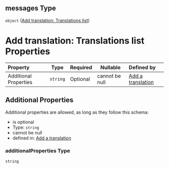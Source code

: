 ## messages Type

`object` ([Add translation: Translations list](add-translation-properties-add-translation-translations-list.md))

# Add translation: Translations list Properties

| Property              | Type     | Required | Nullable       | Defined by                                                                                                                                                                 |
| :-------------------- | -------- | -------- | -------------- | :------------------------------------------------------------------------------------------------------------------------------------------------------------------------- |
| Additional Properties | `string` | Optional | cannot be null | [Add a translation](add-translation-properties-add-translation-translations-list-additionalproperties.md "add-translation.json#/properties/messages/additionalProperties") |

## Additional Properties

Additional properties are allowed, as long as they follow this schema:




-   is optional
-   Type: `string`
-   cannot be null
-   defined in: [Add a translation](add-translation-properties-add-translation-translations-list-additionalproperties.md "add-translation.json#/properties/messages/additionalProperties")

### additionalProperties Type

`string`
